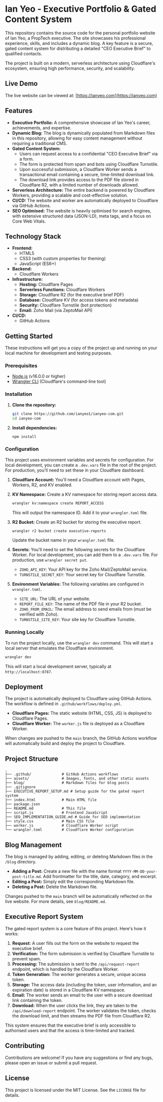 # Ian Yeo - Executive Portfolio & Gated Content System

This repository contains the source code for the personal portfolio website of Ian Yeo, a PropTech executive. The site showcases his professional experience, skills, and includes a dynamic blog. A key feature is a secure, gated content system for distributing a detailed "CEO Executive Brief" to qualified contacts.

The project is built on a modern, serverless architecture using Cloudflare's ecosystem, ensuring high performance, security, and scalability.

## Live Demo

The live website can be viewed at: [https://ianyeo.com](https://ianyeo.com)

## Features

*   **Executive Portfolio:** A comprehensive showcase of Ian Yeo's career, achievements, and expertise.
*   **Dynamic Blog:** The blog is dynamically populated from Markdown files in this repository, allowing for easy content management without requiring a traditional CMS.
*   **Gated Content System:**
    *   Users can request access to a confidential "CEO Executive Brief" via a form.
    *   The form is protected from spam and bots using Cloudflare Turnstile.
    *   Upon successful submission, a Cloudflare Worker sends a transactional email containing a secure, time-limited download link.
    *   The download link provides access to the PDF file stored in Cloudflare R2, with a limited number of downloads allowed.
*   **Serverless Architecture:** The entire backend is powered by Cloudflare Workers, providing a scalable and cost-effective solution.
*   **CI/CD:** The website and worker are automatically deployed to Cloudflare via GitHub Actions.
*   **SEO Optimised:** The website is heavily optimised for search engines, with extensive structured data (JSON-LD), meta tags, and a focus on Core Web Vitals.

## Technology Stack

*   **Frontend:**
    *   HTML5
    *   CSS3 (with custom properties for theming)
    *   JavaScript (ES6+)
*   **Backend:**
    *   Cloudflare Workers
*   **Infrastructure:**
    *   **Hosting:** Cloudflare Pages
    *   **Serverless Functions:** Cloudflare Workers
    *   **Storage:** Cloudflare R2 (for the executive brief PDF)
    *   **Database:** Cloudflare KV (for access tokens and metadata)
    *   **Security:** Cloudflare Turnstile (bot protection)
    *   **Email:** Zoho Mail (via ZeptoMail API)
*   **CI/CD:**
    *   GitHub Actions

## Getting Started

These instructions will get you a copy of the project up and running on your local machine for development and testing purposes.

### Prerequisites

*   [Node.js](https://nodejs.org/) (v16.0.0 or higher)
*   [Wrangler CLI](https://developers.cloudflare.com/workers/wrangler/install-and-update/) (Cloudflare's command-line tool)

### Installation

1.  **Clone the repository:**
    ```bash
    git clone https://github.com/ianyeo1/ianyeo-com.git
    cd ianyeo-com
    ```

2.  **Install dependencies:**
    ```bash
    npm install
    ```

### Configuration

This project uses environment variables and secrets for configuration. For local development, you can create a `.dev.vars` file in the root of the project. For production, you'll need to set these in your Cloudflare dashboard.

1.  **Cloudflare Account:** You'll need a Cloudflare account with Pages, Workers, R2, and KV enabled.

2.  **KV Namespace:** Create a KV namespace for storing report access data.
    ```bash
    wrangler kv:namespace create REPORT_ACCESS
    ```
    This will output the namespace ID. Add it to your `wrangler.toml` file.

3.  **R2 Bucket:** Create an R2 bucket for storing the executive report.
    ```bash
    wrangler r2 bucket create executive-reports
    ```
    Update the bucket name in your `wrangler.toml` file.

4.  **Secrets:** You'll need to set the following secrets for the Cloudflare Worker. For local development, you can add them to a `.dev.vars` file. For production, use `wrangler secret put`.
    *   `ZOHO_API_KEY`: Your API key for the Zoho Mail/ZeptoMail service.
    *   `TURNSTILE_SECRET_KEY`: Your secret key for Cloudflare Turnstile.

5.  **Environment Variables:** The following variables are configured in `wrangler.toml`.
    *   `SITE_URL`: The URL of your website.
    *   `REPORT_FILE_KEY`: The name of the PDF file in your R2 bucket.
    *   `ZOHO_FROM_EMAIL`: The email address to send emails from (must be verified with Zoho).
    *   `TURNSTILE_SITE_KEY`: Your site key for Cloudflare Turnstile.

### Running Locally

To run the project locally, use the `wrangler dev` command. This will start a local server that emulates the Cloudflare environment.

```bash
wrangler dev
```

This will start a local development server, typically at `http://localhost:8787`.

## Deployment

The project is automatically deployed to Cloudflare using GitHub Actions. The workflow is defined in `.github/workflows/deploy.yml`.

*   **Cloudflare Pages:** The static website (HTML, CSS, JS) is deployed to Cloudflare Pages.
*   **Cloudflare Worker:** The `worker.js` file is deployed as a Cloudflare Worker.

When changes are pushed to the `main` branch, the GitHub Actions workflow will automatically build and deploy the project to Cloudflare.

## Project Structure

```
.
├── .github/              # GitHub Actions workflows
├── assets/               # Images, fonts, and other static assets
├── blog/                 # Markdown files for blog posts
├── .gitignore
├── EXECUTIVE_REPORT_SETUP.md # Setup guide for the gated report system
├── index.html            # Main HTML file
├── package.json
├── README.md             # This file
├── script.js             # Frontend JavaScript
├── SEO_IMPLEMENTATION_GUIDE.md # Guide for SEO implementation
├── style.css             # Main CSS file
├── worker.js             # Cloudflare Worker script
└── wrangler.toml         # Cloudflare Worker configuration
```

## Blog Management

The blog is managed by adding, editing, or deleting Markdown files in the `/blog` directory.

*   **Adding a Post:** Create a new file with the name format `YYYY-MM-DD-your-post-title.md`. Add frontmatter for the title, date, category, and excerpt.
*   **Editing a Post:** Simply edit the corresponding Markdown file.
*   **Deleting a Post:** Delete the Markdown file.

Changes pushed to the `main` branch will be automatically reflected on the live website. For more details, see `blog/README.md`.

## Executive Report System

The gated report system is a core feature of this project. Here's how it works:

1.  **Request:** A user fills out the form on the website to request the executive brief.
2.  **Verification:** The form submission is verified by Cloudflare Turnstile to prevent spam.
3.  **Processing:** The submission is sent to the `/api/request-report` endpoint, which is handled by the Cloudflare Worker.
4.  **Token Generation:** The worker generates a secure, unique access token.
5.  **Storage:** The access data (including the token, user information, and an expiration date) is stored in a Cloudflare KV namespace.
6.  **Email:** The worker sends an email to the user with a secure download link containing the token.
7.  **Download:** When the user clicks the link, they are taken to the `/api/download-report` endpoint. The worker validates the token, checks the download limit, and then streams the PDF file from Cloudflare R2.

This system ensures that the executive brief is only accessible to authorised users and that the access is time-limited and tracked.

## Contributing

Contributions are welcome! If you have any suggestions or find any bugs, please open an issue or submit a pull request.

## License

This project is licensed under the MIT License. See the `LICENSE` file for details.